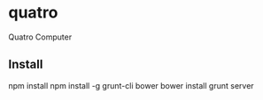 quatro
======

Quatro Computer

Install
-------
npm install
npm install -g grunt-cli bower
bower install
grunt server
